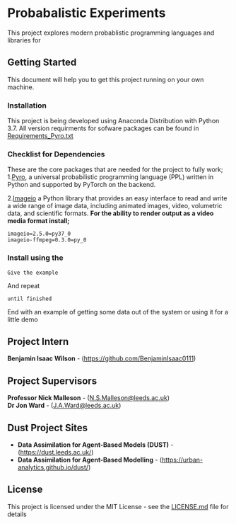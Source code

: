 # Probabalistic Experiments

This project explores modern probablistic programming languages and libraries for

## Getting Started
This document will help you to get this project running on your own machine.

### Installation

This project is being developed using Anaconda Distribution with Python 3.7. All version requirments for sofware packages can be found in [Requirements_Pyro.txt](https://github.com/Urban-Analytics/dust/blob/ProbablisticABM/Projects/ProbablisticABM/super_simple_model/requirements_Pyro.txt)

### Checklist for Dependencies
These are the core packages that are needed for the project to fully work;<br>
1.[Pyro](https://pyro.ai/), a universal probabilistic programming language (PPL) written in Python and supported by PyTorch on the backend.<br>

2.[Imageio](https://imageio.github.io/) a Python library that provides an easy interface to read and write a wide range of image data, including animated images, video, volumetric data, and scientific formats. **For the ability to render output as a video media format install;**

```
imageio=2.5.0=py37_0
imageio-ffmpeg=0.3.0=py_0
``` 

### Install using the



```
Give the example
```

And repeat

```
until finished
```

End with an example of getting some data out of the system or using it for a little demo

## Project Intern

  **Benjamin Isaac Wilson** - (https://github.com/BenjaminIsaac0111)

## Project Supervisors

  **Professor Nick Malleson** - (N.S.Malleson@leeds.ac.uk)<br>
  **Dr Jon Ward** - (J.A.Ward@leeds.ac.uk)
  
## Dust Project Sites
* **Data Assimilation for Agent-Based Models (DUST)** - (https://dust.leeds.ac.uk/)<br>
* **Data Assimilation for Agent-Based Modelling** - (https://urban-analytics.github.io/dust/)

## License

This project is licensed under the MIT License - see the [LICENSE.md](LICENSE.md) file for details

